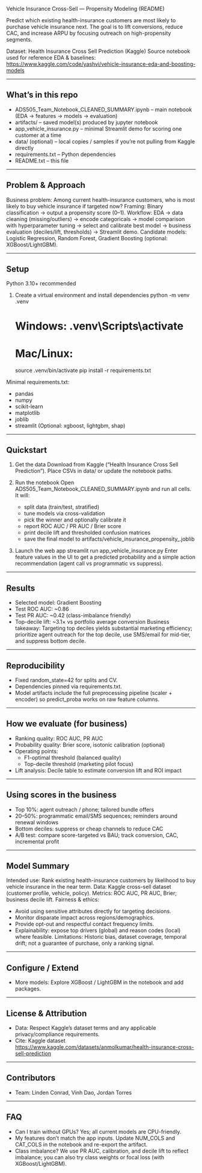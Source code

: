 Vehicle Insurance Cross-Sell — Propensity Modeling (README)

Predict which existing health-insurance customers are most likely to purchase vehicle insurance next. The goal is to lift conversions, reduce CAC, and increase ARPU by focusing outreach on high-propensity segments.

Dataset: Health Insurance Cross Sell Prediction (Kaggle)
Source notebook used for reference EDA & baselines: https://www.kaggle.com/code/yashvi/vehicle-insurance-eda-and-boosting-models

----------------------------------------
What’s in this repo
----------------------------------------
- ADS505_Team_Notebook_CLEANED_SUMMARY.ipynb – main notebook (EDA → features → models → evaluation)
- artifacts/ – saved model(s) produced by jupyter notebook
- app_vehicle_insurance.py – minimal Streamlit demo for scoring one customer at a time
- data/ (optional) – local copies / samples if you’re not pulling from Kaggle directly
- requirements.txt – Python dependencies
- README.txt – this file

----------------------------------------
Problem & Approach
----------------------------------------
Business problem: Among current health-insurance customers, who is most likely to buy vehicle insurance if targeted now?
Framing: Binary classification → output a propensity score (0–1).
Workflow: EDA → data cleaning (missing/outliers) → encode categoricals → model comparison with hyperparameter tuning → select and calibrate best model → business evaluation (deciles/lift, thresholds) → Streamlit demo.
Candidate models: Logistic Regression, Random Forest, Gradient Boosting (optional: XGBoost/LightGBM).

----------------------------------------
Setup
----------------------------------------
Python 3.10+ recommended

1) Create a virtual environment and install dependencies
   python -m venv .venv
   # Windows: .venv\Scripts\activate
   # Mac/Linux:
   source .venv/bin/activate
   pip install -r requirements.txt

Minimal requirements.txt:
- pandas
- numpy
- scikit-learn
- matplotlib
- joblib
- streamlit
(Optional: xgboost, lightgbm, shap)

----------------------------------------
Quickstart
----------------------------------------
1) Get the data
   Download from Kaggle (“Health Insurance Cross Sell Prediction”). Place CSVs in data/ or update the notebook paths.

2) Run the notebook
   Open ADS505_Team_Notebook_CLEANED_SUMMARY.ipynb and run all cells. It will:
   - split data (train/test, stratified)
   - tune models via cross-validation
   - pick the winner and optionally calibrate it
   - report ROC AUC / PR AUC / Brier score
   - print decile lift and thresholded confusion matrices
   - save the final model to artifacts/vehicle_insurance_propensity_<MODEL>.joblib

3) Launch the web app
   streamlit run app_vehicle_insurance.py
   Enter feature values in the UI to get a predicted probability and a simple action recommendation (agent call vs programmatic vs suppress).

----------------------------------------
Results
----------------------------------------
- Selected model: Gradient Boosting
- Test ROC AUC: ~0.86
- Test PR AUC: ~0.42 (class-imbalance friendly)
- Top-decile lift: ~3.1× vs portfolio average conversion
Business takeaway: Targeting top deciles yields substantial marketing efficiency; prioritize agent outreach for the top decile, use SMS/email for mid-tier, and suppress bottom decile.

----------------------------------------
Reproducibility
----------------------------------------
- Fixed random_state=42 for splits and CV.
- Dependencies pinned via requirements.txt.
- Model artifacts include the full preprocessing pipeline (scaler + encoder) so predict_proba works on raw feature columns.

----------------------------------------
How we evaluate (for business)
----------------------------------------
- Ranking quality: ROC AUC, PR AUC
- Probability quality: Brier score, isotonic calibration (optional)
- Operating points:
  - F1-optimal threshold (balanced quality)
  - Top-decile threshold (marketing pilot focus)
- Lift analysis: Decile table to estimate conversion lift and ROI impact

----------------------------------------
Using scores in the business
----------------------------------------
- Top 10%: agent outreach / phone; tailored bundle offers
- 20–50%: programmatic email/SMS sequences; reminders around renewal windows
- Bottom deciles: suppress or cheap channels to reduce CAC
- A/B test: compare score-targeted vs BAU; track conversion, CAC, incremental profit

----------------------------------------
Model Summary
----------------------------------------
Intended use: Rank existing health-insurance customers by likelihood to buy vehicle insurance in the near term.
Data: Kaggle cross-sell dataset (customer profile, vehicle, policy).
Metrics: ROC AUC, PR AUC, Brier; business decile lift.
Fairness & ethics:
- Avoid using sensitive attributes directly for targeting decisions.
- Monitor disparate impact across regions/demographics.
- Provide opt-out and respectful contact frequency limits.
- Explainability: expose top drivers (global) and reason codes (local) where feasible.
Limitations: Historic bias, dataset coverage, temporal drift; not a guarantee of purchase, only a ranking signal.

----------------------------------------
Configure / Extend
----------------------------------------
- More models: Explore XGBoost / LightGBM in the notebook and add packages.

----------------------------------------
License & Attribution
----------------------------------------
- Data: Respect Kaggle’s dataset terms and any applicable privacy/compliance requirements.
- Cite: Kaggle dataset https://www.kaggle.com/datasets/anmolkumar/health-insurance-cross-sell-prediction

----------------------------------------
Contributors
----------------------------------------
- Team: Linden Conrad, Vinh Dao, Jordan Torres

----------------------------------------
FAQ
----------------------------------------
- Can I train without GPUs? Yes; all current models are CPU-friendly.
- My features don’t match the app inputs. Update NUM_COLS and CAT_COLS in the notebook and re-export the artifact.
- Class imbalance? We use PR AUC, calibration, and decile lift to reflect imbalance; you can also try class weights or focal loss (with XGBoost/LightGBM).

